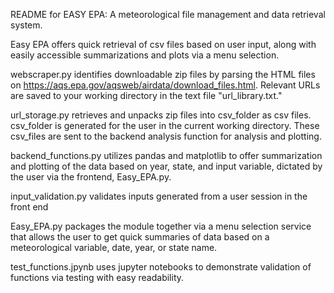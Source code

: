 README for EASY EPA: A meteorological file management and data retrieval system.


Easy EPA offers quick retrieval of csv files based on user input, along with easily accessible summarizations and plots via a menu selection.


webscraper.py identifies downloadable zip files by parsing the HTML files on https://aqs.epa.gov/aqsweb/airdata/download_files.html. Relevant URLs are saved to your working directory in the text file "url_library.txt."


url_storage.py retrieves and unpacks zip files into csv_folder as csv files. csv_folder is generated for the user in the current working directory. These csv_files are sent to the backend analysis function for analysis and plotting.


backend_functions.py utilizes pandas and matplotlib to offer summarization and plotting of the data based on year, state, and input variable, dictated by the user via the frontend, Easy_EPA.py.


input_validation.py validates inputs generated from a user session in the front end


Easy_EPA.py packages the module together via a menu selection service that allows the user to get quick summaries of data based on a meteorological variable, date, year, or state name.


test_functions.jpynb uses jupyter notebooks to demonstrate validation of functions via testing with easy readability. 
